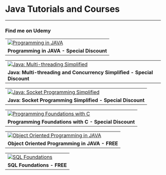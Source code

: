 <h1> Java Tutorials and Courses  </h1>
<hr/>
<h3>Find me on Udemy</h3>
<table>
   <tr>
      <td>
         <a href="https://www.udemy.com/course/java-by-sagar/?referralCode=A1EC60EA1595D6EC28E2" target="_blank" rel="noopener">
         <img src="https://img-a.udemycdn.com/course/240x135/991254_d0df_6.jpg" alt="Programming in JAVA" />
         </a>
      </td>
   </tr>
   <tr>
      <td>
         <b>Programming in JAVA - Special Discount</b>
      </td>
   </tr>
</table>
<table>
   <tr>
      <td>
         <a href="https://www.udemy.com/course/java-multi-threading-by-sagar/?referralCode=ACD9875BACF1E19480EC" target="_blank" rel="noopener">
         <img src="https://img-a.udemycdn.com/course/240x135/1446286_e716_5.jpg" alt="Java: Multi-threading Simplified" />
         </a>
      </td>
   </tr>
   <tr>
      <td>
         <b>Java: Multi-threading and Concurrency Simplified - Special Discount</b>
      </td>
   </tr>
</table>
<table>
   <tr>
      <td>
         <a href="https://www.udemy.com/course/java-socket-programming-by-sagar/?referralCode=F9B00D2EC332FB322999" target="_blank" rel="noopener">
         <img src="https://img-a.udemycdn.com/course/240x135/1456946_d9b4_3.jpg" alt="Java: Socket Programming Simplified" />
         </a>
      </td>
   </tr>
   <tr>
      <td>
         <b>Java: Socket Programming Simplified - Special Discount </b>
      </td>
   </tr>
</table>
<table>
   <tr>
      <td>
         <a href="https://www.udemy.com/course/c-programming-tutorial-by-sagar/?referralCode=FC565B03485EAE3F127B" target="_blank" rel="noopener">
         <img src="https://img-a.udemycdn.com/course/240x135/2464724_0c7a_3.jpg" alt="Programming Foundations with C" />
         </a>
      </td>
   </tr>
   <tr>
      <td>
         <b>Programming Foundations with C - Special Discount </b>
      </td>
   </tr>
</table>

<table>
   <tr>
      <td>
         <a href="https://www.udemy.com/course/object-oriented-programming-in-java/" target="_blank" rel="noopener">
         <img src="https://img-a.udemycdn.com/course/240x135/2181922_67c1_3.jpg" alt="Object Oriented Programming in JAVA" />
         </a>
      </td>
   </tr>
   <tr>
      <td>
         <b>Object Oriented Programming in JAVA - FREE</b>
      </td>
   </tr>
</table>

<table>
   <tr>
      <td>
         <a href="https://www.udemy.com/sql-essentials-for-beginners/" target="_blank" rel="noopener">
         <img src="https://img-a.udemycdn.com/course/240x135/976478_da85_9.jpg" alt="SQL Foundations" />
         </a>
      </td>
   </tr>
   <tr>
      <td>
         <b>SQL Foundations - FREE  </b>
      </td>
   </tr>
</table>
